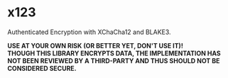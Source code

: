 # x123
Authenticated Encryption with XChaCha12 and BLAKE3.

**USE AT YOUR OWN RISK (OR BETTER YET, DON'T USE IT)!**  
**THOUGH THIS LIBRARY ENCRYPTS DATA, THE IMPLEMENTATION HAS NOT BEEN REVIEWED BY A THIRD-PARTY AND THUS SHOULD NOT BE CONSIDERED SECURE.**